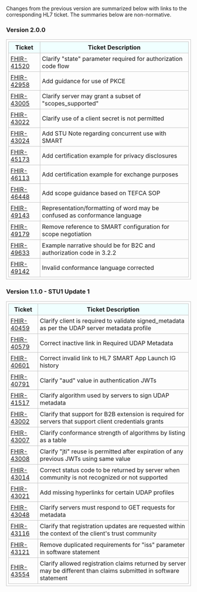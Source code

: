Changes from the previous version are summarized below with links to the corresponding HL7 ticket. The summaries below are non-normative.

### Version 2.0.0

|Ticket|Ticket Description|
|---------|----------|
|[FHIR-41520](https://jira.hl7.org/browse/FHIR-41520)|Clarify "state" parameter required for authorization code flow|
|[FHIR-42958](https://jira.hl7.org/browse/FHIR-42958)|Add guidance for use of PKCE|
|[FHIR-43005](https://jira.hl7.org/browse/FHIR-43005)|Clarify server may grant a subset of "scopes_supported"|
|[FHIR-43022](https://jira.hl7.org/browse/FHIR-43022)|Clarify use of a client secret is not permitted|
|[FHIR-43024](https://jira.hl7.org/browse/FHIR-43024)|Add STU Note regarding concurrent use with SMART|
|[FHIR-45173](https://jira.hl7.org/browse/FHIR-45173)|Add certification example for privacy disclosures|
|[FHIR-46113](https://jira.hl7.org/browse/FHIR-46113)|Add certification example for exchange purposes|
|[FHIR-46448](https://jira.hl7.org/browse/FHIR-46448)|Add scope guidance based on TEFCA SOP|
|[FHIR-49143](https://jira.hl7.org/browse/FHIR-49143)|Representation/formatting of word may be confused as conformance language|
|[FHIR-49179](https://jira.hl7.org/browse/FHIR-49179)|Remove reference to SMART configuration for scope negotiation|
|[FHIR-49633](https://jira.hl7.org/browse/FHIR-49633)|Example narrative should be for B2C and authorization code in 3.2.2|
|[FHIR-49142](https://jira.hl7.org/browse/FHIR-49142)|Invalid conformance language corrected|

### Version 1.1.0 - STU1 Update 1

|Ticket|Ticket Description|
|---------|----------|
|[FHIR-40459](https://jira.hl7.org/browse/FHIR-40459)|Clarify client is required to validate signed_metadata as per the UDAP server metadata profile|
|[FHIR-40579](https://jira.hl7.org/browse/FHIR-40579)|Correct inactive link in Required UDAP Metadata|
|[FHIR-40601](https://jira.hl7.org/browse/FHIR-40601)|Correct invalid link to HL7 SMART App Launch IG history|
|[FHIR-40791](https://jira.hl7.org/browse/FHIR-40791)|Clarify "aud" value in authentication JWTs|
|[FHIR-41517](https://jira.hl7.org/browse/FHIR-41517)|Clarify algorithm used by servers to sign UDAP metadata|
|[FHIR-43002](https://jira.hl7.org/browse/FHIR-43002)|Clarify that support for B2B extension is required for servers that support client credentials grants|
|[FHIR-43007](https://jira.hl7.org/browse/FHIR-43007)|Clarify conformance strength of algorithms by listing as a table|
|[FHIR-43008](https://jira.hl7.org/browse/FHIR-43008)|Clarify "jti" reuse is permitted after expiration of any previous JWTs using same value|
|[FHIR-43014](https://jira.hl7.org/browse/FHIR-43014)|Correct status code to be returned by server when community is not recognized or not supported|
|[FHIR-43021](https://jira.hl7.org/browse/FHIR-43021)|Add missing hyperlinks for certain UDAP profiles|
|[FHIR-43048](https://jira.hl7.org/browse/FHIR-43048)|Clarify servers must respond to GET requests for metadata|
|[FHIR-43116](https://jira.hl7.org/browse/FHIR-43116)|Clarify that registration updates are requested within the context of the client's trust community|
|[FHIR-43121](https://jira.hl7.org/browse/FHIR-43121)|Remove duplicated requirements for "iss" parameter in software statement|
|[FHIR-43554](https://jira.hl7.org/browse/FHIR-43554)|Clarify allowed registration claims returned by server may be different than claims submitted in software statement|

<style>
table, th, td 
{
  border: 1px solid Silver; 
  padding: 5px
}
th {
  background: Azure; 
}
</style>